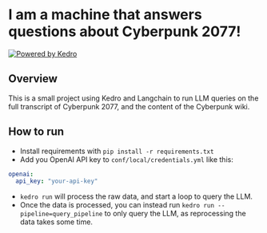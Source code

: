 # I am a machine that answers questions about Cyberpunk 2077!

[![Powered by Kedro](https://img.shields.io/badge/powered_by-kedro-ffc900?logo=kedro)](https://kedro.org)

## Overview

This is a small project using Kedro and Langchain to run LLM queries on the full transcript of Cyberpunk 2077, and the content of the Cyberpunk wiki.

## How to run

- Install requirements with `pip install -r requirements.txt`
- Add you OpenAI API key to `conf/local/credentials.yml` like this:

```yml
openai:
  api_key: "your-api-key"
```

- `kedro run` will process the raw data, and start a loop to query the LLM.
- Once the data is processed, you can instead run `kedro run --pipeline=query_pipeline` to only query the LLM, as reprocessing the data takes some time.